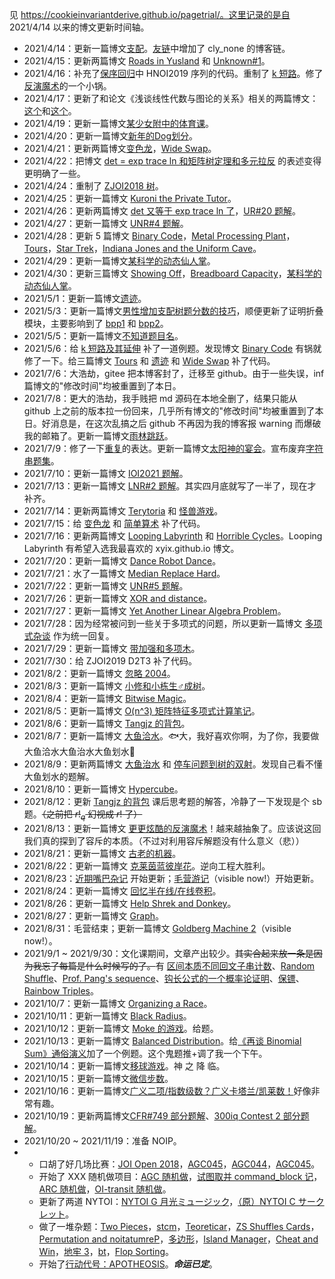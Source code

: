 见 https://cookieinvariantderive.github.io/pagetrial/。这里记录的是自 2021/4/14 以来的博文更新时间轴。

- 2021/4/14：更新一篇博文[支配](https://cookieinvariantderive.github.io/pagetrial/posts/?&page=3&postname=luogu-7520)。[友链](https://cookieinvariantderive.github.io/pagetrial/posts/?&page=0&postname=hello-world)中增加了 cly_none 的博客链。
- 2021/4/15：更新两篇博文 [Roads in Yusland](https://cookieinvariantderive.github.io/pagetrial/posts/?&page=3&postname=cf-671-d) 和 [Unknown#1](https://cookieinvariantderive.github.io/pagetrial/posts/?&page=3&postname=unknown-1)。
- 2021/4/16：补充了[保序回归](https://cookieinvariantderive.github.io/pagetrial/posts/?&page=1&postname=isotonic-regression)中 HNOI2019 序列的代码。重制了 [k 短路](https://cookieinvariantderive.github.io/pagetrial/posts/?&page=2&postname=k-th-shortest-path)。修了[反演魔术](https://cookieinvariantderive.github.io/pagetrial/posts/?&page=2&postname=exc-inc)的一个小锅。
- 2021/4/17：更新了和论文《浅谈线性代数与图论的关系》相关的两篇博文：[这个](https://cookieinvariantderive.github.io/pagetrial/posts/?&postname=loj-6759)和[这个](https://cookieinvariantderive.github.io/pagetrial/posts/?&postname=linear-algebra-in-graph-theory)。
- 2021/4/19：更新一篇博文[某少女附中的体育课](https://cookieinvariantderive.github.io/pagetrial/posts/?&page=3&postname=loj-548)。
- 2021/4/20：更新一篇博文[新年的Dog划分](https://cookieinvariantderive.github.io/pagetrial/posts/?&page=3&postname=uoj-461)。
- 2021/4/21：更新两篇博文[变色龙](https://cookieinvariantderive.github.io/pagetrial/posts/?&page=3&postname=uoj-504)，[Wide Swap](https://cookieinvariantderive.github.io/pagetrial/posts/?&page=3&postname=agc-001-f)。
- 2021/4/22：把博文 [det = exp trace ln 和矩阵树定理和多元拉反](https://cookieinvariantderive.github.io/pagetrial/posts/?&page=2&postname=det-eq-exp-trace-log) 的表述变得更明确了一些。
- 2021/4/24：重制了 [ZJOI2018 树](https://cookieinvariantderive.github.io/pagetrial/posts/?&sortby=last_modi&postname=luogu-4500-ex)。
- 2021/4/25：更新一篇博文 [Kuroni the Private Tutor](https://cookieinvariantderive.github.io/pagetrial/posts/?&sortby=last_modi&postname=cf-1305-h)。
- 2021/4/26：更新两篇博文 [det 又等于 exp trace ln 了](https://cookieinvariantderive.github.io/pagetrial/posts/?&sortby=last_modi&postname=det-eq-exp-trace-log-ex)，[UR#20 题解](https://cookieinvariantderive.github.io/pagetrial/posts/?&sortby=last_modi&postname=uoj-R-20)。
- 2021/4/27：更新一篇博文 [UNR#4 题解](https://cookieinvariantderive.github.io/pagetrial/posts/?&sortby=last_modi&postname=uoj-NR-4)。
- 2021/4/28：更新 5 篇博文 [Binary Code](https://cookieinvariantderive.github.io/pagetrial/posts/?&sortby=last_modi&postname=luogu-6965)，[Metal Processing Plant](https://cookieinvariantderive.github.io/pagetrial/posts/?&sortby=last_modi&postname=luogu-6898)，[Tours](https://cookieinvariantderive.github.io/pagetrial/posts/?&sortby=last_modi&postname=luogu-6914)，[Star Trek](https://cookieinvariantderive.github.io/pagetrial/posts/?&sortby=last_modi&postname=luogu-6803)，[Indiana Jones and the Uniform Cave](https://cookieinvariantderive.github.io/pagetrial/posts/?&sortby=last_modi&postname=luogu-7123)。
- 2021/4/29：更新一篇博文[某科学的动态仙人掌](https://cookieinvariantderive.github.io/pagetrial/posts/?&sortby=last_modi&postname=thuwc-2020-1-3)。
- 2021/4/30：更新三篇博文 [Showing Off](https://cookieinvariantderive.github.io/pagetrial/posts/?&sortby=last_modi&postname=cf-1416-f)，[Breadboard Capacity](https://cookieinvariantderive.github.io/pagetrial/posts/?&sortby=last_modi&postname=cf-1368-h)，[某科学的动态仙人掌](https://cookieinvariantderive.github.io/pagetrial/posts/?&sortby=last_modi&postname=thuwc-2020-1-3)。
- 2021/5/1：更新一篇博文[遗迹](https://cookieinvariantderive.github.io/pagetrial/posts/?&sortby=last_modi&postname=uoj-506)。
- 2021/5/3：更新一篇博文[男性增加支配树题分数的技巧](https://cookieinvariantderive.github.io/pagetrial/posts/?&sortby=last_modi&postname=domination-tree)，顺便更新了证明折叠模块，主要影响到了 [bpp1](https://cookieinvariantderive.github.io/pagetrial/posts/?&sortby=last_modi&postname=bpp) 和 [bpp2](https://cookieinvariantderive.github.io/pagetrial/posts/?&sortby=last_modi&postname=bpp2)。
- 2021/5/5：更新一篇博文[不知道题目名](https://cookieinvariantderive.github.io/pagetrial/posts/?&sortby=last_modi&postname=thuwc-2020-2-2)。
- 2021/5/6：给 [k 短路及其延伸](https://cookieinvariantderive.github.io/pagetrial/posts/?&sortby=last_modi&postname=k-th-shortest-path) 补了一道例题。发现博文 [Binary Code](https://cookieinvariantderive.github.io/pagetrial/posts/?&sortby=last_modi&postname=luogu-6965) 有锅就修了一下。给三篇博文 [Tours](https://cookieinvariantderive.github.io/pagetrial/posts/?&sortby=last_modi&postname=luogu-6914) 和 [遗迹](https://cookieinvariantderive.github.io/pagetrial/posts/?&sortby=last_modi&postname=uoj-506) 和 [Wide Swap](https://cookieinvariantderive.github.io/pagetrial/posts/?&page=3&postname=agc-001-f) 补了代码。
- 2021/7/6：大浩劫，gitee 把本博客封了，迁移至 github。由于一些失误，inf 篇博文的"修改时间"均被重置到了本日。
- 2021/7/8：更大的浩劫，我手贱把 md 源码在本地全删了，结果只能从 github 上之前的版本拉一份回来，几乎所有博文的"修改时间"均被重置到了本日。好消息是，在这次乱搞之后 github 不再因为我的博客报 warning 而爆破我的邮箱了。更新一篇博文[雨林跳跃](https://cookieinvariantderive.github.io/pagetrial/posts/?&sortby=id&postname=luogu-7599)。
- 2021/7/9：修了一下[重复](https://cookieinvariantderive.github.io/pagetrial/posts/?&sortby=id&postname=luogu-5404)的表达。更新一篇博文[太阳神的宴会](https://cookieinvariantderive.github.io/pagetrial/posts/?&sortby=id&postname=uoj-595)。宣布废弃[字符串题集](https://cookieinvariantderive.github.io/pagetrial/posts/?&tags=pigeon&postname=string-prob)。
- 2021/7/10：更新一篇博文 [IOI2021 题解](https://cookieinvariantderive.github.io/pagetrial/posts/?&sortby=id&postname=ioi2021)。
- 2021/7/13：更新一篇博文 [LNR#2 题解](https://cookieinvariantderive.github.io/pagetrial/posts/?&sortby=id&postname=loj-NR-2)。其实四月底就写了一半了，现在才补齐。
- 2021/7/14：更新两篇博文 [Terytoria](https://cookieinvariantderive.github.io/pagetrial/posts/?&sortby=id&postname=loj-3220) 和 [怪兽游戏](https://cookieinvariantderive.github.io/pagetrial/posts/?&sortby=id&postname=loj-3522)。
- 2021/7/15：给 [变色龙](https://cookieinvariantderive.github.io/pagetrial/posts/?&sortby=last_modi&postname=uoj-504) 和 [简单算术](https://cookieinvariantderive.github.io/pagetrial/posts/?&sortby=last_modi&postname=loj-NR-2) 补了代码。
- 2021/7/16：更新两篇博文 [Looping Labyrinth](https://cookieinvariantderive.github.io/pagetrial/posts/?&sortby=id&postname=luogu-4356) 和 [Horrible Cycles](https://cookieinvariantderive.github.io/pagetrial/posts/?&sortby=id&postname=cf-gym-102538-h)。Looping Labyrinth 有希望入选我最喜欢的 xyix.github.io 博文。
- 2021/7/20：更新一篇博文 [Dance Robot Dance](https://cookieinvariantderive.github.io/pagetrial/posts/?&sortby=id&postname=nytoi-2021-d)。
- 2021/7/21：水了一篇博文 [Median Replace Hard](https://cookieinvariantderive.github.io/pagetrial/posts/?&sortby=id&postname=cf-gym-102586-j)。
- 2021/7/22：更新一篇博文 [UNR#5 题解](https://cookieinvariantderive.github.io/pagetrial/posts/?&sortby=id&postname=uoj-NR-5)。
- 2021/7/26：更新一篇博文 [XOR and distance](https://cookieinvariantderive.github.io/pagetrial/posts/?&sortby=id&postname=cf-1553-h)。
- 2021/7/27：更新一篇博文 [Yet Another Linear Algebra Problem](https://cookieinvariantderive.github.io/pagetrial/posts/?&sortby=id&postname=loj-3409)。
- 2021/7/28：因为经常被问到一些关于多项式的问题，所以更新一篇博文 [多项式杂谈](https://cookieinvariantderive.github.io/pagetrial/posts/?&sortby=id&postname=polynomial-random-talk) 作为统一回复。
- 2021/7/29：更新一篇博文 [带加强和多项木](https://cookieinvariantderive.github.io/pagetrial/posts/?&sortby=id&postname=loj-3398)。
- 2021/7/30：给 ZJOI2019 D2T3 补了代码。
- 2021/8/2：更新一篇博文 [忽略 2004](https://cookieinvariantderive.github.io/pagetrial/posts/?&sortby=id&postname=loj-6778)。
- 2021/8/3：更新一篇博文 [小修和小栋生♂成树](https://cookieinvariantderive.github.io/pagetrial/posts/?&sortby=id&postname=loj-2488)。
- 2021/8/4：更新一篇博文 [Bitwise Magic](https://cookieinvariantderive.github.io/pagetrial/posts/?&sortby=id&postname=cf-1408-i)。
- 2021/8/5：更新一篇博文 [O(n^3) 矩阵特征多项式计算笔记](https://cookieinvariantderive.github.io/pagetrial/posts/?&sortby=id&postname=how-to-calc-chara-poly)。
- 2021/8/6：更新一篇博文 [Tangjz 的背包](https://cookieinvariantderive.github.io/pagetrial/posts/?&sortby=id&postname=loj-562)。
- 2021/8/7：更新一篇博文 [大鱼洽水](https://cookieinvariantderive.github.io/pagetrial/posts/?&sortby=id&postname=loj-3391)。🐟大，我好喜欢你啊，为了你，我要做大鱼洽水大鱼治水大鱼划水🥰
- 2021/8/9：更新两篇博文 [大鱼治水](https://cookieinvariantderive.github.io/pagetrial/posts/?&sortby=id&postname=loj-3390) 和 [停车问题到树的双射](https://cookieinvariantderive.github.io/pagetrial/posts/?&sortby=id&postname=parking-and-tree)。发现自己看不懂大鱼划水的题解。
- 2021/8/10：更新一篇博文 [Hypercube](https://cookieinvariantderive.github.io/pagetrial/posts/?&sortby=id&postname=luogu-6980)。
- 2021/8/12：更新 [Tangjz 的背包](https://cookieinvariantderive.github.io/pagetrial/posts/?&sortby=id&postname=loj-562) 课后思考题的解答，冷静了一下发现是个 sb 题。~~（之前把 $r!_q$ 幻视成 $r!$ 了）~~
- 2021/8/13：更新一篇博文 [更更炫酷的反演魔术](https://cookieinvariantderive.github.io/pagetrial/posts/?&sortby=id&postname=exc-inc-ex)！越来越抽象了。应该说这回我们真的探到了容斥的本质。（不过对利用容斥解题没有什么意义（悲））
- 2021/8/21：更新一篇博文 [古老的机器](https://cookieinvariantderive.github.io/pagetrial/posts/?&sortby=id&postname=uoj-616)。
- 2021/8/22：更新一篇博文 [克莱茵蓝彼岸花](https://cookieinvariantderive.github.io/pagetrial/posts/?&sortby=id&postname=loj-6786)。逆向工程大胜利。
- 2021/8/23：[近期嘴巴杂记](https://cookieinvariantderive.github.io/pagetrial/posts/?&sortby=id&postname=recent-kouhu) 开始更新；[毛营游记](https://cookieinvariantderive.github.io/pagetrial/posts/?page=0&postname=ptz-camp)（visible now!）开始更新。
- 2021/8/24：更新一篇博文 [回忆半在线/在线卷积](https://cookieinvariantderive.github.io/pagetrial/posts/?&sortby=id&postname=online-convolution)。
- 2021/8/26：更新一篇博文 [Help Shrek and Donkey](https://cookieinvariantderive.github.io/pagetrial/posts/?&sortby=id&postname=cf-98-e)。
- 2021/8/27：更新一篇博文 [Graph](https://cookieinvariantderive.github.io/pagetrial/posts/?&sortby=id&postname=luogu-7054)。
- 2021/8/31：毛营结束；更新一篇博文 [Goldberg Machine 2](https://cookieinvariantderive.github.io/pagetrial/posts/?&sortby=id&postname=ptz-camp-7-a)（visible now!）。
- 2021/9/1 ~ 2021/9/30：文化课期间，文章产出较少。~~其实合起来放一条是因为我忘了每篇是什么时候写的了。~~有 [区间本质不同回文子串计数](https://cookieinvariantderive.github.io/pagetrial/posts/?&sortby=id&postname=soj-458)、[Random Shuffle](https://cookieinvariantderive.github.io/pagetrial/posts/?&sortby=id&postname=cf-gym-103069-c)、[Prof. Pang's sequence](https://cookieinvariantderive.github.io/pagetrial/posts/?&sortby=id&postname=cf-gym-103069-f)、[钩长公式的一个概率论证明](https://cookieinvariantderive.github.io/pagetrial/posts/?&sortby=id&postname=hook-formula-proof)、[保镖](https://cookieinvariantderive.github.io/pagetrial/posts/?&sortby=id&postname=luogu-4502)、[Rainbow Triples](https://cookieinvariantderive.github.io/pagetrial/posts/?&sortby=id&postname=cf-1408-h)。
- 2021/10/7：更新一篇博文 [Organizing a Race](https://cookieinvariantderive.github.io/pagetrial/posts/?&sortby=id&postname=cf-671-e)。
- 2021/10/11：更新一篇博文 [Black Radius](https://cookieinvariantderive.github.io/pagetrial/posts/?&sortby=id&postname=agc-008-f)。
- 2021/10/12：更新一篇博文 [Moke 的游戏](https://cookieinvariantderive.github.io/pagetrial/posts/?&sortby=id&postname=luogu-7896)。给题。
- 2021/10/13：更新一篇博文 [Balanced Distribution](https://cookieinvariantderive.github.io/pagetrial/posts/?&sortby=id&postname=cf-1237-g)。给[《再谈 Binomial Sum》通俗演义](https://cookieinvariantderive.github.io/pagetrial/posts/?&sortby=last_modi&postname=binomial-sum)加了一个例题。这个鬼题推+调了我一个下午。
- 2021/10/14：更新一篇博文[移球游戏](https://cookieinvariantderive.github.io/pagetrial/posts/?&sortby=last_modi&postname=luogu-7115)。神 之 降 临。
- 2021/10/15：更新一篇博文[微信步数](https://cookieinvariantderive.github.io/pagetrial/posts/?&sortby=id&postname=luogu-7116)。
- 2021/10/16：更新一篇博文[广义二项/指数级数？广义卡塔兰/凯莱数！](https://cookieinvariantderive.github.io/pagetrial/posts/?&sortby=id&postname=generalized-binomial-exponential)好像非常有趣。
- 2021/10/19：更新两篇博文[CFR#749 部分题解](https://cookieinvariantderive.github.io/pagetrial/posts/?&sortby=id&postname=cf-1586)、[300iq Contest 2 部分题解](https://cookieinvariantderive.github.io/pagetrial/posts/?&sortby=id&postname=cf-gym-102331)。
- 2021/10/20 ~ 2021/11/19：准备 NOIP。
- - 口胡了好几场比赛：[JOI Open 2018](https://cookieinvariantderive.github.io/pagetrial/posts/?&sortby=id&postname=loj-3538-3541)，[AGC045](https://cookieinvariantderive.github.io/pagetrial/posts/?&sortby=id&postname=agc-045)，[AGC044](https://cookieinvariantderive.github.io/pagetrial/posts/?&sortby=id&postname=agc-044)，[AGC045](https://cookieinvariantderive.github.io/pagetrial/posts/?&sortby=id&postname=agc-055)。
  - 开始了 XXX 随机做项目：[AGC 随机做](https://cookieinvariantderive.github.io/pagetrial/posts/?&sortby=id&postname=agc-mis)，[试图取并 command_block 记](https://cookieinvariantderive.github.io/pagetrial/posts/?&sortby=id&postname=command-block)，[ARC 随机做](https://cookieinvariantderive.github.io/pagetrial/posts/?&sortby=id&postname=arc-mis)，[OI-transit 随机做](https://cookieinvariantderive.github.io/pagetrial/posts/?&sortby=id&postname=oi-transit-mis)。
  - 更新了两道 NYTOI：[NYTOI G 月光ミュージック](https://cookieinvariantderive.github.io/pagetrial/posts/?&sortby=id&postname=nytoi-2021-g)，[（原）NYTOI C サークレット](https://cookieinvariantderive.github.io/pagetrial/posts/?&sortby=id&postname=nytoi-2021-c-old)。
  - 做了一堆杂题：[Two Pieces](https://cookieinvariantderive.github.io/pagetrial/posts/?&sortby=id&postname=agc-040-f)，[stcm](https://cookieinvariantderive.github.io/pagetrial/posts/?&sortby=id&postname=luogu-7124)，[Teoreticar](https://cookieinvariantderive.github.io/pagetrial/posts/?&sortby=id&postname=loj-3126)，[ZS Shuffles Cards](https://cookieinvariantderive.github.io/pagetrial/posts/?&sortby=id&postname=cf-1392-h)，[Permutation and noitatumreP](https://cookieinvariantderive.github.io/pagetrial/posts/?&sortby=id&postname=ptz-gxx-round-5-h)，[多边形](https://cookieinvariantderive.github.io/pagetrial/posts/?&sortby=id&postname=luogu-5288)，[Island Manager](https://cookieinvariantderive.github.io/pagetrial/posts/?&sortby=id&postname=loj-3407)，[Cheat and Win](https://cookieinvariantderive.github.io/pagetrial/posts/?&sortby=id&postname=cf-1439-e)，[地牢 3](https://cookieinvariantderive.github.io/pagetrial/posts/?&sortby=id&postname=loj-3472)，[bt](https://cookieinvariantderive.github.io/pagetrial/posts/?&sortby=id&postname=loj-6215)，[Flop Sorting](https://cookieinvariantderive.github.io/pagetrial/posts/?&sortby=id&postname=loj-3519)。
  - 开始了[行动代号：APOTHEOSIS](https://cookieinvariantderive.github.io/pagetrial/posts/?&sortby=id&postname=code-name-apotheosis)。***命运已定***。

